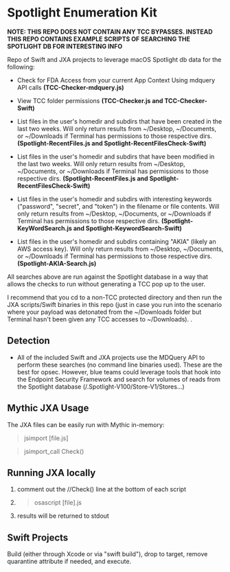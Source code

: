 # Spotlight Enumeration Kit
**NOTE: THIS REPO DOES NOT CONTAIN ANY TCC BYPASSES. INSTEAD THIS REPO CONTAINS EXAMPLE SCRIPTS OF SEARCHING THE SPOTLIGHT DB FOR INTERESTING INFO**

Repo of Swift and JXA projects to leverage macOS Spotlight db data for the following:

- Check for FDA Access from your current App Context Using mdquery API calls **(TCC-Checker-mdquery.js)**

- View TCC folder permissions **(TCC-Checker.js and TCC-Checker-Swift)**

- List files in the user's homedir and subdirs that have been created in the last two weeks. Will only return results from ~/Desktop, ~/Documents, or ~/Downloads if Terminal has permissions to those respective dirs. **(Spotlight-RecentFiles.js and Spotlight-RecentFilesCheck-Swift)**

- List files in the user's homedir and subdirs that have been modified in the last two weeks. Will only return results from ~/Desktop, ~/Documents, or ~/Downloads if Terminal has permissions to those respective dirs. **(Spotlight-RecentFiles.js and Spotlight-RecentFilesCheck-Swift)**

- List files in the user's homedir and subdirs with interesting keywords ("password", "secret", and "token") in the filename or file contents. Will only return results from ~/Desktop, ~/Documents, or ~/Downloads if Terminal has permissions to those respective dirs. **(Spotlight-KeyWordSearch.js and Spotlight-KeywordSearch-Swift)**

- List files in the user's homedir and subdirs containing "AKIA" (likely an AWS access key). Will only return results from ~/Desktop, ~/Documents, or ~/Downloads if Terminal has permissions to those respective dirs. **(Spotlight-AKIA-Search.js)**

All searches above are run against the Spotlight database in a way that allows the checks to run without generating a TCC pop up to the user. 

I recommend that you cd to a non-TCC protected directory and then run the JXA scripts/Swift binaries in this repo (just in case you run into the scenario where your payload was detonated from the ~/Downloads folder but Terminal hasn't been given any TCC accesses to ~/Downloads).
.

## Detection
- All of the included Swift and JXA projects use the MDQuery API to perform these searches (no command line binaries used). These are the best for opsec. However, blue teams could leverage tools that hook into the Endpoint Security Framework and search for volumes of reads from the Spotlight database (/.Spotlight-V100/Store-V1/Stores...)

## Mythic JXA Usage
The JXA files can be easily run with Mythic in-memory:

> jsimport [file.js]

> jsimport_call Check()

## Running JXA locally
1. comment out the //Check() line at the bottom of each script
2. > osascript [file].js
3. results will be returned to stdout

## Swift Projects
Build (either through Xcode or via "swift build"), drop to target, remove quarantine attribute if needed, and execute. 
